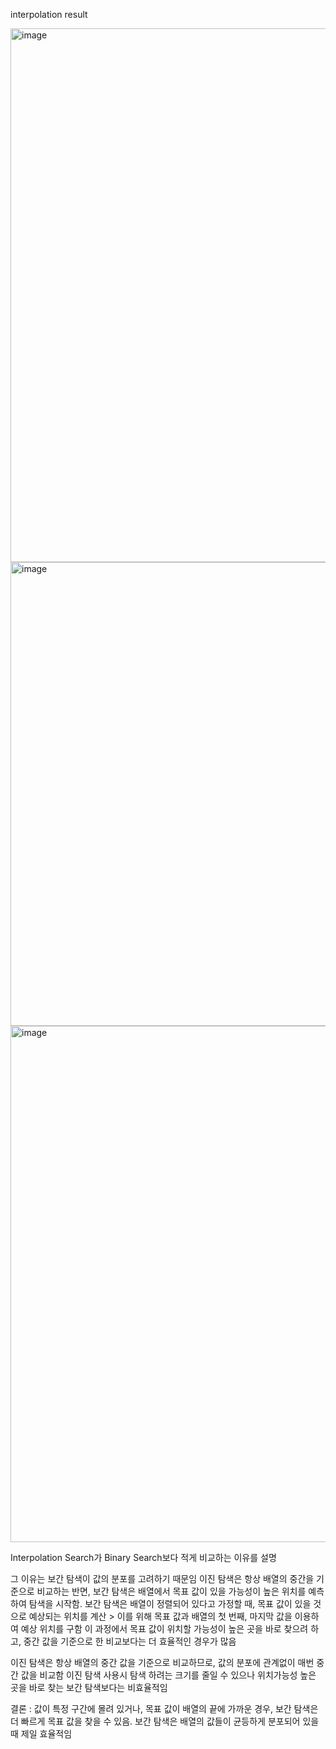 interpolation result 


<img width="854" alt="image" src="https://github.com/user-attachments/assets/6849a0e0-42bb-4b92-ac74-9ce607c33324">
<img width="742" alt="image" src="https://github.com/user-attachments/assets/58e57623-112f-46b0-8c97-81ac95ae1074">
<img width="826" alt="image" src="https://github.com/user-attachments/assets/370eb35b-46ec-4692-af8f-7c32554182dc">


  

Interpolation Search가 Binary Search보다 적게 비교하는 이유를 설명

그 이유는 보간 탐색이 값의 분포를 고려하기 때문임
이진 탐색은 항상 배열의 중간을 기준으로 비교하는 반면, 보간 탐색은 배열에서 목표 값이 있을 가능성이 높은 위치를 예측하여 탐색을 시작함.
보간 탐색은 배열이 정렬되어 있다고 가정할 때, 목표 값이 있을 것으로 예상되는 위치를 계산 > 이를 위해 목표 값과 배열의 첫 번째, 마지막 값을 이용하여 예상 위치를 구함 
이 과정에서 목표 값이 위치할 가능성이 높은 곳을 바로 찾으려 하고, 중간 값을 기준으로 한 비교보다는 더 효율적인 경우가 많음


이진 탐색은 항상 배열의 중간 값을 기준으로 비교하므로, 값의 분포에 관계없이 매번 중간 값을 비교함 
이진 탐색 사용시 탐색 하려는 크기를 줄일 수 있으나 위치가능성 높은 곳을 바로 찾는 보간 탐색보다는 비효율적임

결론 : 값이 특정 구간에 몰려 있거나, 목표 값이 배열의 끝에 가까운 경우, 보간 탐색은 더 빠르게 목표 값을 찾을 수 있음.
보간 탐색은 배열의 값들이 균등하게 분포되어 있을 때 제일 효율적임 
